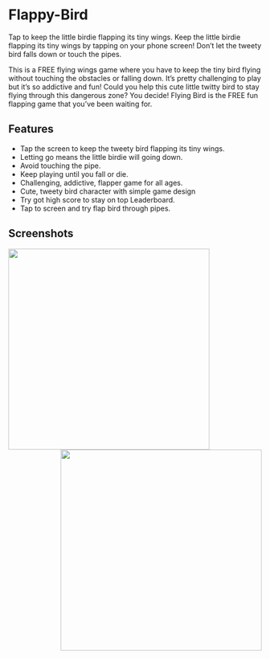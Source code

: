 # Flappy-Bird

Tap to keep the little birdie flapping its tiny wings. Keep the little birdie flapping its tiny wings by tapping on your phone screen! Don’t let the tweety bird falls down or touch the pipes.

This is a FREE flying wings game where you have to keep the tiny bird flying without touching the obstacles or falling down. It’s pretty challenging to play but it’s so addictive and fun! Could you help this cute little twitty bird to stay flying through this dangerous zone? You decide! Flying Bird is the FREE fun flapping game that you’ve been waiting for.

## Features

  - Tap the screen to keep the tweety bird flapping its tiny wings.
  - Letting go means the little birdie will going down.
  - Avoid touching the pipe.
  - Keep playing until you fall or die.
  - Challenging, addictive, flapper game for all ages.
  - Cute, tweety bird character with simple game design
  - Try got high score to stay on top Leaderboard.
  - Tap to screen and try flap bird through pipes.

## Screenshots 

<div>
  <p>
    <img src="https://res.cloudinary.com/vikcloud/image/upload/v1601617257/Screenshot_20201002-110704_Flappy_Bird_kkisn4.png" align="left" width="400" />
    <img src="https://res.cloudinary.com/vikcloud/image/upload/v1601617257/Screenshot_20201002-110642_Flappy_Bird_eirkki.png" align="right" width="400" />
  </p>
</div>

